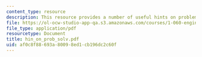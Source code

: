 ```yaml
---
content_type: resource
description: This resource provides a number of useful hints on problem solving.
file: https://ol-ocw-studio-app-qa.s3.amazonaws.com/courses/1-060-engineering-mechanics-ii-spring-2006/af0c8f88693a80098ed1cb196dc2c60f_hin_on_prob_solv.pdf
file_type: application/pdf
resourcetype: Document
title: hin_on_prob_solv.pdf
uid: af0c8f88-693a-8009-8ed1-cb196dc2c60f
---
```

